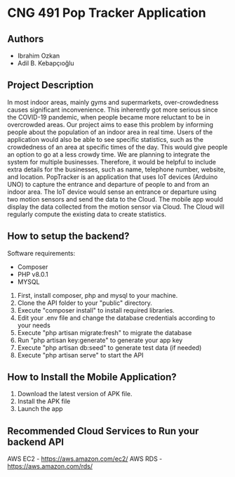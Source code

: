 # CNG 491 Pop Tracker Application

## Authors 
- Ibrahim Ozkan 
- Adil B. Kebapçıoğlu

## Project Description
In most indoor areas, mainly gyms and supermarkets, over-crowdedness causes significant
inconvenience. This inherently got more serious since the COVID-19 pandemic, when people
became more reluctant to be in overcrowded areas. Our project aims to ease this problem by
informing people about the population of an indoor area in real time. Users of the application
would also be able to see specific statistics, such as the crowdedness of an area at specific times
of the day. This would give people an option to go at a less crowdy time. We are planning to
integrate the system for multiple businesses. Therefore, it would be helpful to include extra
details for the businesses, such as name, telephone number, website, and location. PopTracker is
an application that uses IoT devices (Arduino UNO) to capture the entrance and departure of
people to and from an indoor area. The IoT device would sense an entrance or departure using
two motion sensors and send the data to the Cloud. The mobile app would display the data
collected from the motion sensor via Cloud. The Cloud will regularly compute the existing data
to create statistics.

## How to setup the backend?
Software requirements:
- Composer
- PHP v8.0.1
- MYSQL

1. First, install composer, php and mysql to your machine. 
2. Clone the API folder to your "public" directory. 
3. Execute "composer install" to install required libraries. 
4. Edit your .env file and change the database credentials according to your needs
5. Execute "php artisan migrate:fresh" to migrate the database
6. Run "php artisan key:generate" to generate your app key
7. Execute "php artisan db:seed" to generate test data (if needed)
8. Execute "php artisan serve" to start the API

## How to Install the Mobile Application?
1. Download the latest version of APK file.
2. Install the APK file
3. Launch the app

## Recommended Cloud Services to Run your backend API
AWS EC2 - https://aws.amazon.com/ec2/
AWS RDS - https://aws.amazon.com/rds/
